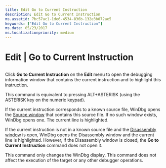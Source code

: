 ```yaml
---
title: Edit Go to Current Instruction
description: Edit Go to Current Instruction
ms.assetid: 7bc57ac1-1de6-4534-836b-132e3b072ae5
keywords: ["Edit Go to Current Instruction"]
ms.date: 05/23/2017
ms.localizationpriority: medium
---
```


# Edit | Go to Current Instruction


## <span id="ddk_edit_go_to_current_instruction_dbg"></span><span id="DDK_EDIT_GO_TO_CURRENT_INSTRUCTION_DBG"></span>


Click **Go to Current Instruction** on the **Edit** menu to open the debugging information window that contains the current instruction and to highlight this instruction.

This command is equivalent to pressing ALT+ASTERISK (using the ASTERISK key on the numeric keypad).

If the current instruction corresponds to a known source file, WinDbg opens the [Source window](source-window.md) that contains this source file. If no such window exists, WinDbg opens one. The current line is highlighted.

If the current instruction is not in a known source file and the [Disassembly window](disassembly-window.md) is open, WinDbg opens the Disassembly window and the current line is highlighted. However, if the Disassembly window is closed, the **Go to Current Instruction** command does not open it.

This command only changes the WinDbg display. This command does not affect the execution of the target or any other debugger operations.

 

 





